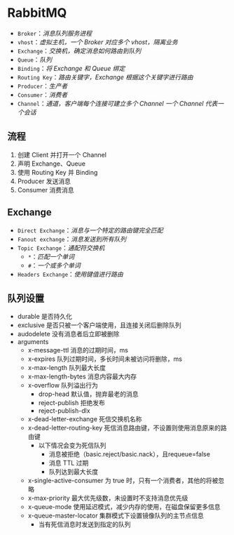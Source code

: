 # RabbitMQ

- `Broker`：_消息队列服务进程_
- `vhost`：_虚拟主机，一个 Broker 对应多个 vhost，隔离业务_
- `Exchange`：_交换机，确定消息如何路由到队列_
- `Queue`：_队列_
- `Binding`：_将 Exchange 和 Queue 绑定_
- `Routing Key`：_路由关键字，Exchange 根据这个关键字进行路由_
- `Producer`：_生产者_
- `Consumer`：_消费者_
- `Channel`：_通道，客户端每个连接可建立多个 Channel 一个 Channel 代表一个会话_

## 流程

1. 创建 Client 并打开一个 Channel
2. 声明 Exchange、Queue
3. 使用 Routing Key 并 Binding
4. Producer 发送消息
5. Consumer 消费消息

## Exchange

- `Direct Exchange`：_消息与一个特定的路由键完全匹配_
- `Fanout exchange`：_消息发送到所有队列_
- `Topic Exchange`：_通配符交换机_
  - `*`：_匹配一个单词_
  - `#`：_一个或多个单词_
- `Headers Exchange`：_使用键值进行路由_

## 队列设置

- durable 是否持久化
- exclusive 是否只被一个客户端使用，且连接关闭后删除队列
- audodelete 没有消息者后立即被删除
- arguments
  - x-message-ttl 消息的过期时间，ms
  - x-expires 队列过期时间，多长时间未被访问将删除，ms
  - x-max-length 队列最大长度
  - x-max-length-bytes 消息内容最大内存
  - x-overflow 队列溢出行为
    - drop-head 默认值，抛弃最老的消息
    - reject-publish 拒绝发布
    - reject-publish-dlx
  - x-dead-letter-exchange 死信交换机名称 
  - x-dead-letter-routing-key 死信消息路由键，不设置则使用消息原来的路由键
    - 以下情况会变为死信队列
      - 消息被拒绝（basic.reject/basic.nack），且requeue=false
      - 消息 TTL 过期
      - 队列达到最大长度
  - x-single-active-consumer 为 true 时，只有一个消费者，其他的将被忽略
  - x-max-priority 最大优先级数，未设置时不支持消息优先级
  - x-queue-mode 使用延迟模式，减少内存的使用，在磁盘保留更多信息
  - x-queue-master-locator 集群模式下设置镜像队列的主节点信息
    - 当有死信消息时发送到指定的队列
